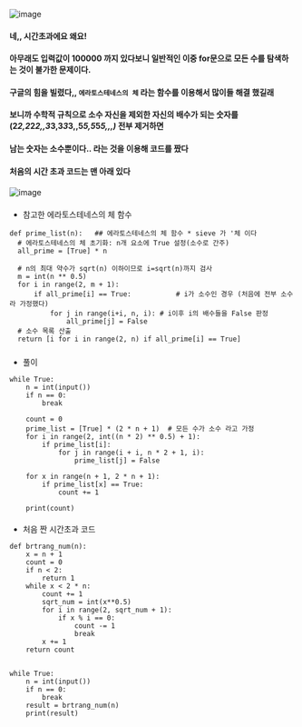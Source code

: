 ![image](https://user-images.githubusercontent.com/80080041/121996028-e1d3f700-cde2-11eb-8487-d85fa66a3c84.png)  
#### 네,, 시간초과에요 왜요! 
#### 아무래도 입력값이 100000 까지 있다보니 일반적인 이중 for문으로 모든 수를 탐색하는 것이 불가한 문제이다.
#### 구글의 힘을 빌렸다,, `에라토스테네스의 체` 라는 함수를 이용해서 많이들 해결 했길래 
#### 보니까 수학적 규칙으로 소수 자신을 제외한 자신의 배수가 되는 숫자를 (2*2,2*2*2,,3*3,3*3*3,,5*5,5*5*5,,,)* 전부 제거하면
#### 남는 숫자는 소수뿐이다.. 라는 것을 이용해 코드를 짰다
#### 처음의 시간 초과 코드는 맨 아래 있다   
####  
![image](https://user-images.githubusercontent.com/80080041/121997054-a5a19600-cde4-11eb-93cd-ff5abccf3e08.png)  

####
####
* 참고한 에라토스테네스의 체 함수
```
def prime_list(n):   ## 에라토스테네스의 체 함수 * sieve 가 '체 이다
  # 에라토스테네스의 체 초기화: n개 요소에 True 설정(소수로 간주)
  all_prime = [True] * n

  # n의 최대 약수가 sqrt(n) 이하이므로 i=sqrt(n)까지 검사
  m = int(n ** 0.5)
  for i in range(2, m + 1):
      if all_prime[i] == True:           # i가 소수인 경우 (처음에 전부 소수라 가정했다)
          for j in range(i+i, n, i): # i이후 i의 배수들을 False 판정
              all_prime[j] = False
  # 소수 목록 산출
  return [i for i in range(2, n) if all_prime[i] == True]
```
###  
* 풀이
```
while True:
    n = int(input())
    if n == 0:
        break

    count = 0
    prime_list = [True] * (2 * n + 1)  # 모든 수가 소수 라고 가정
    for i in range(2, int((n * 2) ** 0.5) + 1):
        if prime_list[i]:
            for j in range(i + i, n * 2 + 1, i):
                prime_list[j] = False

    for x in range(n + 1, 2 * n + 1):
        if prime_list[x] == True:
            count += 1

    print(count)
```

####
* 처음 짠 시간초과 코드 
```
def brtrang_num(n):
    x = n + 1
    count = 0
    if n < 2:
        return 1
    while x < 2 * n:
        count += 1
        sqrt_num = int(x**0.5)
        for i in range(2, sqrt_num + 1):
            if x % i == 0:
                count -= 1
                break
        x += 1
    return count


while True:
    n = int(input())
    if n == 0:
        break
    result = brtrang_num(n)
    print(result)
```
